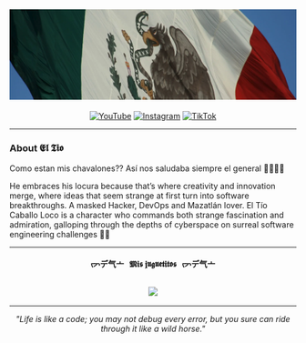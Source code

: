 <div align="center">
  <img src="./img/cover.png" alt="cover image">
</div>
<br>
<div align="center">
  <a href="https://www.youtube.com/@eltiocaballoloco"><img src="https://img.shields.io/badge/YouTube-FF0000?style=for-the-badge&logo=youtube" alt="YouTube"></a>
  <a href="https://www.instagram.com/eltiocabaloloco"><img src="https://img.shields.io/badge/Instagram-E4405F?style=for-the-badge&logo=instagram" alt="Instagram"></a>
  <a href="https://www.tiktok.com/@eltiocaballoloco"><img src="https://img.shields.io/badge/TikTok-000000?style=for-the-badge&logo=tiktok" alt="TikTok"></a>
</div>

---

### About 𝕰𝖑 𝕿𝖎𝖔

Como estan mis chavalones?? Así nos saludaba siempre el general 🍕🍅🇲🇽

He embraces his locura because that’s where creativity and innovation merge, where ideas that seem strange at first turn into software breakthroughs. A masked Hacker, DevOps and Mazatlán lover. El Tío Caballo Loco is a character who commands both strange fascination and admiration, galloping through the depths of cyberspace on surreal software engineering challenges 🐎🐎

----- 

<p align="center">
  <b>
    ᡕᠵデ气亠 &nbsp; 𝕸𝖎𝖘 𝖏𝖚𝖌𝖚𝖊𝖙𝖎𝖙𝖔𝖘 &nbsp; ᡕᠵデ气亠
  </b>
</p>
<p align="center">
  <br/>
  <a href="https://skillicons.dev">
    <img src="https://skillicons.dev/icons?i=gitlab,github,vscode,visualstudio,git,npm,bun,gradle,nodejs,react,materialui,astro,html,css,tailwind,javascript,typescript,wasm,prisma,dotnet,cs,python,flask,go,bash,azure,aws,kubernetes,docker,githubactions,grafana,prometheus,ansible,terraform,kafka,jenkins,regex,nginx,mongodb,mysql,redis,ipfs,linux,windows,raspberrypi" />
  </a>
</p>

----- 

<p align="center">
  <em>"Life is like a code; you may not debug every error, but you sure can ride through it like a wild horse."<em>
</p>
